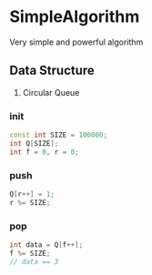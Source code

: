 # SimpleAlgorithm
Very simple and powerful algorithm

## Data Structure
1. Circular Queue

### init
```cpp
const int SIZE = 100000;
int Q[SIZE];
int f = 0, r = 0;
```

### push
```cpp
Q[r++] = 1;
r %= SIZE;
```

### pop
```cpp
int data = Q[f++];
f %= SIZE;
// data == 3
```
